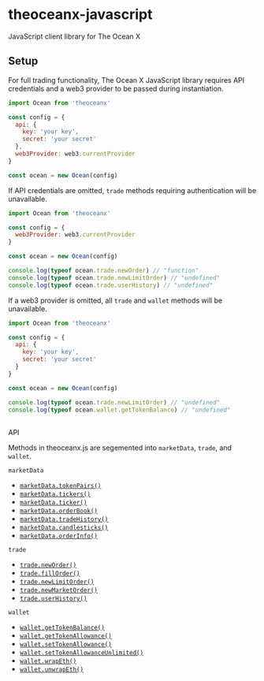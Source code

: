 # theoceanx-javascript
JavaScript client library for The Ocean X

## Setup

For full trading functionality, The Ocean X JavaScript library requires API credentials and a web3 provider to be passed during instantiation.

```javascript
import Ocean from 'theoceanx'

const config = {
  api: {
    key: 'your key',
    secret: 'your secret'
  },
  web3Provider: web3.currentProvider
}

const ocean = new Ocean(config)

```

If API credentials are omitted, `trade` methods requiring authentication will be unavailable.

```javascript
import Ocean from 'theoceanx'

const config = {
  web3Provider: web3.currentProvider
}

const ocean = new Ocean(config)

console.log(typeof ocean.trade.newOrder) // "function"
console.log(typeof ocean.trade.newLimitOrder) // "undefined"
console.log(typeof ocean.trade.userHistory) // "undefined"
```


If a web3 provider is omitted, all `trade` and `wallet` methods will be unavailable.

```javascript
import Ocean from 'theoceanx'

const config = {
  api: {
    key: 'your key',
    secret: 'your secret'
  }
}

const ocean = new Ocean(config)

console.log(typeof ocean.trade.newLimitOrder) // "undefined"
console.log(typeof ocean.wallet.getTokenBalance) // "undefined"
```

##
API

Methods in theoceanx.js are segemented into `marketData`, `trade`, and `wallet`.

`marketData`
 - [`marketData.tokenPairs()`](https://docs.theoceanx.com/)
 - [`marketData.tickers()`](https://docs.theoceanx.com/)
 - [`marketData.ticker()`](https://docs.theoceanx.com/)
 - [`marketData.orderBook()`](https://docs.theoceanx.com/)
 - [`marketData.tradeHistory()`](https://docs.theoceanx.com/)
 - [`marketData.candlesticks()`](https://docs.theoceanx.com/)
 - [`marketData.orderInfo()`](https://docs.theoceanx.com/)
 
`trade`
 - [`trade.newOrder()`](https://docs.theoceanx.com/)
 - [`trade.fillOrder()`](https://docs.theoceanx.com/)
 - [`trade.newLimitOrder()`](https://docs.theoceanx.com/)
 - [`trade.newMarketOrder()`](https://docs.theoceanx.com/)
 - [`trade.userHistory()`](https://docs.theoceanx.com/)
 
 `wallet`
 - [`wallet.getTokenBalance()`](https://docs.theoceanx.com/)
 - [`wallet.getTokenAllowance()`](https://docs.theoceanx.com/)
 - [`wallet.setTokenAllowance()`](https://docs.theoceanx.com/)
 - [`wallet.setTokenAllowanceUnlimited()`](https://docs.theoceanx.com/)
 - [`wallet.wrapEth()`](https://docs.theoceanx.com/)
 - [`wallet.unwrapEth()`](https://docs.theoceanx.com/)
